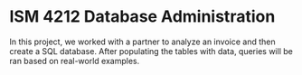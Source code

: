 # ISM 4212 Database Administration

In this project, we worked with a partner to analyze an invoice and then create a SQL database. After populating the tables with data, queries will be ran based on real-world examples.
